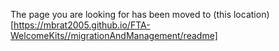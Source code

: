The page you are looking for has been moved to (this location)[https://mbrat2005.github.io/FTA-WelcomeKits//migrationAndManagement/readme]
